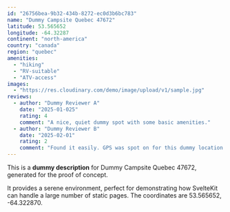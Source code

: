 ```yaml
---
id: "26756bea-9b32-434b-8272-ec0d3b6bc783"
name: "Dummy Campsite Quebec 47672"
latitude: 53.565652
longitude: -64.32287
continent: "north-america"
country: "canada"
region: "quebec"
amenities:
  - "hiking"
  - "RV-suitable"
  - "ATV-access"
images:
  - "https://res.cloudinary.com/demo/image/upload/v1/sample.jpg"
reviews:
  - author: "Dummy Reviewer A"
    date: "2025-01-025"
    rating: 4
    comment: "A nice, quiet dummy spot with some basic amenities."
  - author: "Dummy Reviewer B"
    date: "2025-02-01"
    rating: 2
    comment: "Found it easily. GPS was spot on for this dummy location."
---
```


This is a **dummy description** for Dummy Campsite Quebec 47672, generated for the proof of concept.

It provides a serene environment, perfect for demonstrating how SvelteKit can handle a large number of static pages. The coordinates are 53.565652, -64.322870.
